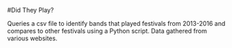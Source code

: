 #Did They Play?

Queries a csv file to identify bands that played festivals from 2013-2016 and compares to other festivals using a Python script. Data gathered from various websites.
